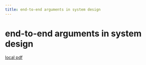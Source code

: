 ```yaml
---
title: end-to-end arguments in system design
---
```


# end-to-end arguments in system design

[local pdf](../../../pdfs/end-to-end%20arguments%20in%20system%20design.pdf)
